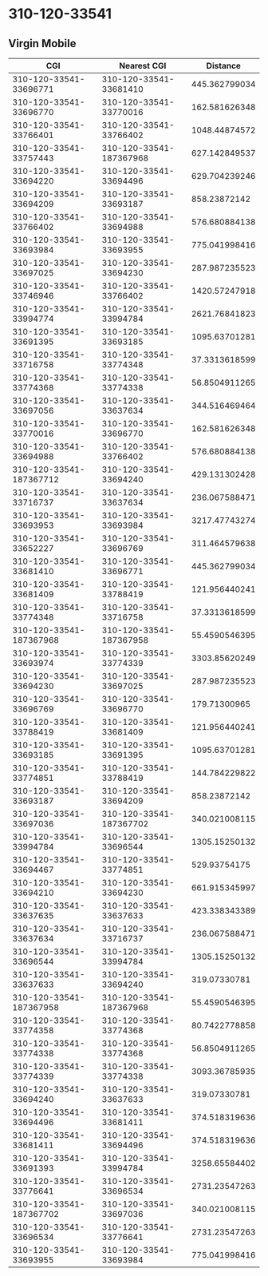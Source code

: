 # 310-120-33541
## Virgin Mobile


| CGI | Nearest CGI | Distance |
|-----|-------------|----------|
| 310-120-33541-33696771 | 310-120-33541-33681410 | 445.362799034 |
| 310-120-33541-33696770 | 310-120-33541-33770016 | 162.581626348 |
| 310-120-33541-33766401 | 310-120-33541-33766402 | 1048.44874572 |
| 310-120-33541-33757443 | 310-120-33541-187367968 | 627.142849537 |
| 310-120-33541-33694220 | 310-120-33541-33694496 | 629.704239246 |
| 310-120-33541-33694209 | 310-120-33541-33693187 | 858.23872142 |
| 310-120-33541-33766402 | 310-120-33541-33694988 | 576.680884138 |
| 310-120-33541-33693984 | 310-120-33541-33693955 | 775.041998416 |
| 310-120-33541-33697025 | 310-120-33541-33694230 | 287.987235523 |
| 310-120-33541-33746946 | 310-120-33541-33766402 | 1420.57247918 |
| 310-120-33541-33994774 | 310-120-33541-33994784 | 2621.76841823 |
| 310-120-33541-33691395 | 310-120-33541-33693185 | 1095.63701281 |
| 310-120-33541-33716758 | 310-120-33541-33774348 | 37.3313618599 |
| 310-120-33541-33774368 | 310-120-33541-33774338 | 56.8504911265 |
| 310-120-33541-33697056 | 310-120-33541-33637634 | 344.516469464 |
| 310-120-33541-33770016 | 310-120-33541-33696770 | 162.581626348 |
| 310-120-33541-33694988 | 310-120-33541-33766402 | 576.680884138 |
| 310-120-33541-187367712 | 310-120-33541-33694240 | 429.131302428 |
| 310-120-33541-33716737 | 310-120-33541-33637634 | 236.067588471 |
| 310-120-33541-33693953 | 310-120-33541-33693984 | 3217.47743274 |
| 310-120-33541-33652227 | 310-120-33541-33696769 | 311.464579638 |
| 310-120-33541-33681410 | 310-120-33541-33696771 | 445.362799034 |
| 310-120-33541-33681409 | 310-120-33541-33788419 | 121.956440241 |
| 310-120-33541-33774348 | 310-120-33541-33716758 | 37.3313618599 |
| 310-120-33541-187367968 | 310-120-33541-187367958 | 55.4590546395 |
| 310-120-33541-33693974 | 310-120-33541-33774339 | 3303.85620249 |
| 310-120-33541-33694230 | 310-120-33541-33697025 | 287.987235523 |
| 310-120-33541-33696769 | 310-120-33541-33696770 | 179.71300965 |
| 310-120-33541-33788419 | 310-120-33541-33681409 | 121.956440241 |
| 310-120-33541-33693185 | 310-120-33541-33691395 | 1095.63701281 |
| 310-120-33541-33774851 | 310-120-33541-33788419 | 144.784229822 |
| 310-120-33541-33693187 | 310-120-33541-33694209 | 858.23872142 |
| 310-120-33541-33697036 | 310-120-33541-187367702 | 340.021008115 |
| 310-120-33541-33994784 | 310-120-33541-33696544 | 1305.15250132 |
| 310-120-33541-33694467 | 310-120-33541-33774851 | 529.93754175 |
| 310-120-33541-33694210 | 310-120-33541-33694230 | 661.915345997 |
| 310-120-33541-33637635 | 310-120-33541-33637633 | 423.338343389 |
| 310-120-33541-33637634 | 310-120-33541-33716737 | 236.067588471 |
| 310-120-33541-33696544 | 310-120-33541-33994784 | 1305.15250132 |
| 310-120-33541-33637633 | 310-120-33541-33694240 | 319.07330781 |
| 310-120-33541-187367958 | 310-120-33541-187367968 | 55.4590546395 |
| 310-120-33541-33774358 | 310-120-33541-33774368 | 80.7422778858 |
| 310-120-33541-33774338 | 310-120-33541-33774368 | 56.8504911265 |
| 310-120-33541-33774339 | 310-120-33541-33774338 | 3093.36785935 |
| 310-120-33541-33694240 | 310-120-33541-33637633 | 319.07330781 |
| 310-120-33541-33694496 | 310-120-33541-33681411 | 374.518319636 |
| 310-120-33541-33681411 | 310-120-33541-33694496 | 374.518319636 |
| 310-120-33541-33691393 | 310-120-33541-33994784 | 3258.65584402 |
| 310-120-33541-33776641 | 310-120-33541-33696534 | 2731.23547263 |
| 310-120-33541-187367702 | 310-120-33541-33697036 | 340.021008115 |
| 310-120-33541-33696534 | 310-120-33541-33776641 | 2731.23547263 |
| 310-120-33541-33693955 | 310-120-33541-33693984 | 775.041998416 |
